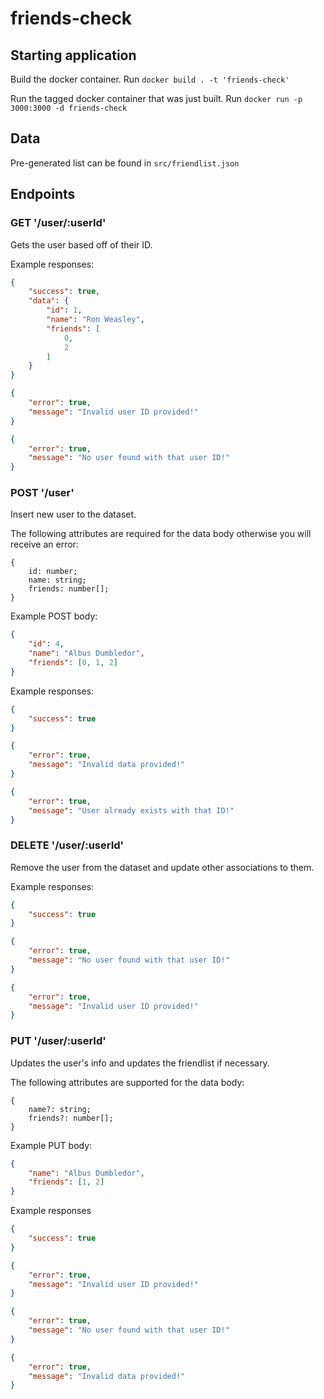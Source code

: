 # friends-check

## Starting application

Build the docker container. Run `docker build . -t 'friends-check'`

Run the tagged docker container that was just built. Run `docker run -p 3000:3000 -d friends-check`

## Data

Pre-generated list can be found in `src/friendlist.json`

## Endpoints

### GET '/user/:userId'

Gets the user based off of their ID.

Example responses:
```json
{
    "success": true,
    "data": {
        "id": 1,
        "name": "Ron Weasley",
        "friends": [
            0,
            2
        ]
    }
}
```

```json
{
    "error": true,
    "message": "Invalid user ID provided!"
}
```

```json
{
    "error": true,
    "message": "No user found with that user ID!"
}
```

### POST '/user'

Insert new user to the dataset. 

The following attributes are required for the data body otherwise you will receive an error:
```
{
    id: number;
    name: string;
    friends: number[];
}
```

Example POST body:
```json
{
    "id": 4,
    "name": "Albus Dumbledor",
    "friends": [0, 1, 2]
}
```

Example responses:
```json
{
    "success": true
}
```

```json
{
    "error": true,
    "message": "Invalid data provided!"
}
```

```json
{
    "error": true,
    "message": "User already exists with that ID!"
}
```

### DELETE '/user/:userId'

Remove the user from the dataset and update other associations to them.

Example responses:
```json
{
    "success": true
}
```

```json
{
    "error": true,
    "message": "No user found with that user ID!"
}
```

```json
{
    "error": true,
    "message": "Invalid user ID provided!"
}
```

### PUT '/user/:userId'

Updates the user's info and updates the friendlist if necessary.

The following attributes are supported for the data body:
```
{
    name?: string;
    friends?: number[];
}
```

Example PUT body:
```json
{
    "name": "Albus Dumbledor",
    "friends": [1, 2]
}
```

Example responses
```json
{
    "success": true
}
```

```json
{
    "error": true,
    "message": "Invalid user ID provided!"
}
```

```json
{
    "error": true,
    "message": "No user found with that user ID!"
}
```

```json
{
    "error": true,
    "message": "Invalid data provided!"
}
```
